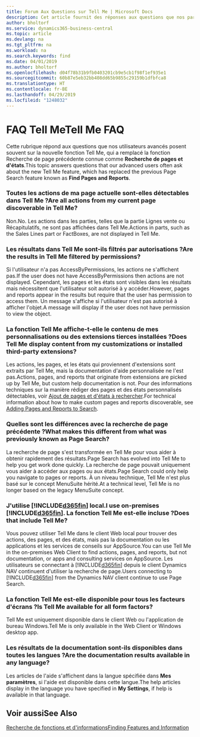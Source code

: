 ```yaml
---
title: Forum Aux Questions sur Tell Me | Microsoft Docs
description: Cet article fournit des réponses aux questions que nos partenaires et clients posent souvent sur Tell Me.
author: bholtorf
ms.service: dynamics365-business-central
ms.topic: article
ms.devlang: na
ms.tgt_pltfrm: na
ms.workload: na
ms.search.keywords: find
ms.date: 04/01/2019
ms.author: bholtorf
ms.openlocfilehash: d04f78b31b9fb0403201cb9e5cb1f98f1ef935e1
ms.sourcegitcommit: 60b87e5eb32bb408dd65b9855c29159b1dfbfca8
ms.translationtype: HT
ms.contentlocale: fr-BE
ms.lasthandoff: 04/29/2019
ms.locfileid: "1248032"
---
```

# <a name="tell-me-faq"></a><span data-ttu-id="6b9fa-103">FAQ Tell Me</span><span class="sxs-lookup"><span data-stu-id="6b9fa-103">Tell Me FAQ</span></span>
<span data-ttu-id="6b9fa-104">Cette rubrique répond aux questions que nos utilisateurs avancés posent souvent sur la nouvelle fonction Tell Me, qui a remplacé la fonction Recherche de page précédente connue comme **Recherche de pages et d'états**.</span><span class="sxs-lookup"><span data-stu-id="6b9fa-104">This topic answers questions that our advanced users often ask about the new Tell Me feature, which has replaced the previous Page Search feature known as **Find Pages and Reports**.</span></span>

### <a name="are-all-actions-from-my-current-page-discoverable-in-tell-me"></a><span data-ttu-id="6b9fa-105">Toutes les actions de ma page actuelle sont-elles détectables dans Tell Me ?</span><span class="sxs-lookup"><span data-stu-id="6b9fa-105">Are all actions from my current page discoverable in Tell Me?</span></span>
<span data-ttu-id="6b9fa-106">Non.</span><span class="sxs-lookup"><span data-stu-id="6b9fa-106">No.</span></span> <span data-ttu-id="6b9fa-107">Les actions dans les parties, telles que la partie Lignes vente ou Récapitulatifs, ne sont pas affichées dans Tell Me.</span><span class="sxs-lookup"><span data-stu-id="6b9fa-107">Actions in parts, such as the Sales Lines part or FactBoxes, are not displayed in Tell Me.</span></span>

### <a name="are-the-results-in-tell-me-filtered-by-permissions"></a><span data-ttu-id="6b9fa-108">Les résultats dans Tell Me sont-ils filtrés par autorisations ?</span><span class="sxs-lookup"><span data-stu-id="6b9fa-108">Are the results in Tell Me filtered by permissions?</span></span>
<span data-ttu-id="6b9fa-109">Si l'utilisateur n'a pas AccessByPermissions, les actions ne s'affichent pas.</span><span class="sxs-lookup"><span data-stu-id="6b9fa-109">If the user does not have AccessByPermissions then actions are not displayed.</span></span> <span data-ttu-id="6b9fa-110">Cependant, les pages et les états sont visibles dans les résultats mais nécessitent que l'utilisateur soit autorisé à y accéder.</span><span class="sxs-lookup"><span data-stu-id="6b9fa-110">However, pages and reports appear in the results but require that the user has permission to access them.</span></span> <span data-ttu-id="6b9fa-111">Un message s'affiche si l'utilisateur n'est pas autorisé à afficher l'objet.</span><span class="sxs-lookup"><span data-stu-id="6b9fa-111">A message will display if the user does not have permission to view the object.</span></span>

### <a name="does-tell-me-display-content-from-my-customizations-or-installed-third-party-extensions"></a><span data-ttu-id="6b9fa-112">La fonction Tell Me affiche-t-elle le contenu de mes personnalisations ou des extensions tierces installées ?</span><span class="sxs-lookup"><span data-stu-id="6b9fa-112">Does Tell Me display content from my customizations or installed third-party extensions?</span></span>
<span data-ttu-id="6b9fa-113">Les actions, les pages, et les états qui proviennent d'extensions sont extraits par Tell Me, mais la documentation d'aide personnalisée ne l'est pas.</span><span class="sxs-lookup"><span data-stu-id="6b9fa-113">Actions, pages, and reports that originate from extensions are picked up by Tell Me, but custom help documentation is not.</span></span> <span data-ttu-id="6b9fa-114">Pour des informations techniques sur la manière rédiger des pages et des états personnalisés détectables, voir [Ajout de pages et d'états à rechercher](/dynamics365/business-central/dev-itpro/developer/devenv-al-menusuite-functionality).</span><span class="sxs-lookup"><span data-stu-id="6b9fa-114">For technical information about how to make custom pages and reports discoverable, see [Adding Pages and Reports to Search](/dynamics365/business-central/dev-itpro/developer/devenv-al-menusuite-functionality).</span></span>

### <a name="what-makes-this-different-from-what-was-previously-known-as-page-search"></a><span data-ttu-id="6b9fa-115">Quelles sont les différences avec la recherche de page précédente ?</span><span class="sxs-lookup"><span data-stu-id="6b9fa-115">What makes this different from what was previously known as Page Search?</span></span>
<span data-ttu-id="6b9fa-116">La recherche de page s'est transformée en Tell Me pour vous aider à obtenir rapidement des résultats.</span><span class="sxs-lookup"><span data-stu-id="6b9fa-116">Page Search has evolved into Tell Me to help you get work done quickly.</span></span> <span data-ttu-id="6b9fa-117">La recherche de page pouvait uniquement vous aider à accéder aux pages ou aux états.</span><span class="sxs-lookup"><span data-stu-id="6b9fa-117">Page Search could only help you navigate to pages or reports.</span></span> <span data-ttu-id="6b9fa-118">À un niveau technique, Tell Me n'est plus basé sur le concept MenuSuite hérité.</span><span class="sxs-lookup"><span data-stu-id="6b9fa-118">At a technical level, Tell Me is no longer based on the legacy MenuSuite concept.</span></span>

### <a name="i-use-on-premises-included365finincludesd365finmdmd-does-that-include-tell-me"></a><span data-ttu-id="6b9fa-119">J'utilise [!INCLUDE[d365fin](includes/d365fin_md.md)] local.</span><span class="sxs-lookup"><span data-stu-id="6b9fa-119">I use on-premises [!INCLUDE[d365fin](includes/d365fin_md.md)].</span></span> <span data-ttu-id="6b9fa-120">La fonction Tell Me est-elle incluse ?</span><span class="sxs-lookup"><span data-stu-id="6b9fa-120">Does that include Tell Me?</span></span>
<span data-ttu-id="6b9fa-121">Vous pouvez utiliser Tell Me dans le client Web local pour trouver des actions, des pages, et des états, mais pas la documentation ou les applications et les services de conseils sur AppSource.</span><span class="sxs-lookup"><span data-stu-id="6b9fa-121">You can use Tell Me in the on-premises Web Client to find actions, pages, and reports, but not documentation, or apps and consulting services on AppSource.</span></span> <span data-ttu-id="6b9fa-122">Les utilisateurs se connectant à [!INCLUDE[d365fin](includes/d365fin_md.md)] depuis le client Dynamics NAV continuent d'utiliser la recherche de page.</span><span class="sxs-lookup"><span data-stu-id="6b9fa-122">Users connecting to [!INCLUDE[d365fin](includes/d365fin_md.md)] from the Dynamics NAV client continue to use Page Search.</span></span>

### <a name="is-tell-me-available-for-all-form-factors"></a><span data-ttu-id="6b9fa-123">La fonction Tell Me est-elle disponible pour tous les facteurs d'écrans ?</span><span class="sxs-lookup"><span data-stu-id="6b9fa-123">Is Tell Me available for all form factors?</span></span>
<span data-ttu-id="6b9fa-124">Tell Me est uniquement disponible dans le client Web ou l'application de bureau Windows.</span><span class="sxs-lookup"><span data-stu-id="6b9fa-124">Tell Me is only available in the Web Client or Windows desktop app.</span></span>

### <a name="are-the-documentation-results-available-in-any-language"></a><span data-ttu-id="6b9fa-125">Les résultats de la documentation sont-ils disponibles dans toutes les langues ?</span><span class="sxs-lookup"><span data-stu-id="6b9fa-125">Are the documentation results available in any language?</span></span>
<span data-ttu-id="6b9fa-126">Les articles de l'aide s'affichent dans la langue spécifiée dans **Mes paramètres**, si l'aide est disponible dans cette langue.</span><span class="sxs-lookup"><span data-stu-id="6b9fa-126">The help articles display in the language you have specified in **My Settings**, if help is available in that language.</span></span>

## <a name="see-also"></a><span data-ttu-id="6b9fa-127">Voir aussi</span><span class="sxs-lookup"><span data-stu-id="6b9fa-127">See Also</span></span>  
[<span data-ttu-id="6b9fa-128">Recherche de fonctions et d'informations</span><span class="sxs-lookup"><span data-stu-id="6b9fa-128">Finding Features and Information</span></span>](ui-search.md)
